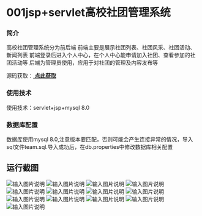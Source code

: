 # 001jsp+servlet高校社团管理系统

### 简介
高校社团管理系统分为前后端
前端主要是展示社团列表、社团风采、社团活动、新闻列表
前端登录后进入个人中心，在个人中心能申请加入社团、查看参加的社团活动等
后端为管理员使用，应用于对社团的管理及内容发布等

源码获取：[ **点此获取** ](http://www.shuyue.fun/?type=productinfo&id=76)

### 使用技术
使用技术：servlet+jsp+mysql 8.0

### 数据库配置
数据库使用mysql 8.0,注意版本要匹配，否则可能会产生连接异常的情况，导入sql文件team.sql.导入成功后，在db.properties中修改数据库相关配置

## 运行截图
![输入图片说明](https://images.gitee.com/uploads/images/2021/0319/183335_6a999919_863230.png "屏幕截图.png")
![输入图片说明](https://images.gitee.com/uploads/images/2021/0319/183405_2f6fa710_863230.png "屏幕截图.png")
![输入图片说明](https://images.gitee.com/uploads/images/2021/0319/183413_5f92414b_863230.png "屏幕截图.png")
![输入图片说明](https://images.gitee.com/uploads/images/2021/0319/183421_20352d14_863230.png "屏幕截图.png")
![输入图片说明](https://images.gitee.com/uploads/images/2021/0319/183430_fb84b876_863230.png "屏幕截图.png")
![输入图片说明](https://images.gitee.com/uploads/images/2021/0319/183440_83ed2f87_863230.png "屏幕截图.png")
![输入图片说明](https://images.gitee.com/uploads/images/2021/0319/183448_12152bda_863230.png "屏幕截图.png")
![输入图片说明](https://images.gitee.com/uploads/images/2021/0319/183455_c3e591da_863230.png "屏幕截图.png")
![输入图片说明](https://images.gitee.com/uploads/images/2021/0319/183505_2d13aa20_863230.png "屏幕截图.png")
![输入图片说明](https://images.gitee.com/uploads/images/2021/0319/183514_0fbf7ed0_863230.png "屏幕截图.png")
![输入图片说明](https://images.gitee.com/uploads/images/2021/0319/183523_e5d63aab_863230.png "屏幕截图.png")
![输入图片说明](https://images.gitee.com/uploads/images/2021/0319/183532_ceb77819_863230.png "屏幕截图.png")
![输入图片说明](https://images.gitee.com/uploads/images/2021/0319/183540_fdb2704f_863230.png "屏幕截图.png")
